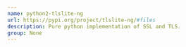 ```yaml
---
name: python2-tlslite-ng
url: https://pypi.org/project/tlslite-ng/#files
description: Pure python implementation of SSL and TLS.
group: None
---
```

